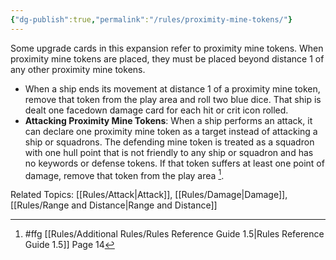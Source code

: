 ```yaml
---
{"dg-publish":true,"permalink":"/rules/proximity-mine-tokens/"}
---
```


Some upgrade cards in this expansion refer to proximity mine tokens. When proximity mine tokens are placed, they must be placed beyond distance 1 of any other proximity mine tokens.

- When a ship ends its movement at distance 1 of a proximity mine token, remove that token from the play area and roll two blue dice. That ship is dealt one facedown damage card for each hit or crit icon rolled.
- **Attacking Proximity Mine Tokens**: When a ship performs an attack, it can declare one proximity mine token as a target instead of attacking a ship or squadrons. The defending mine token is treated as a squadron with one hull point that is not friendly to any ship or squadron and has no keywords or defense tokens. If that token suffers at least one point of damage, remove that token from the play area [^1].

Related Topics: [[Rules/Attack\|Attack]], [[Rules/Damage\|Damage]], [[Rules/Range and Distance\|Range and Distance]]

[^1]: #ffg [[Rules/Additional Rules/Rules Reference Guide 1.5\|Rules Reference Guide 1.5]] Page 14
